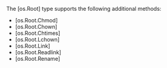 The [os.Root] type supports the following additional methods:

  * [os.Root.Chmod]
  * [os.Root.Chown]
  * [os.Root.Chtimes]
  * [os.Root.Lchown]
  * [os.Root.Link]
  * [os.Root.Readlink]
  * [os.Root.Rename]

